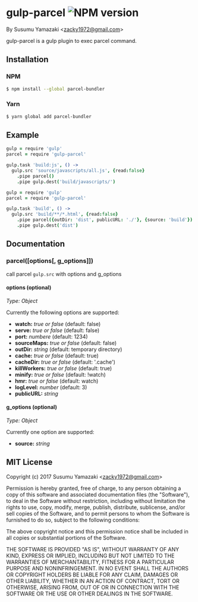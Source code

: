 gulp-parcel ![NPM version](https://img.shields.io/npm/v/gulp-parcel.svg?style=flat)
====================================================================================================================================================

By Susumu Yamazaki &lt;zacky1972@gmail.com&gt; 

gulp-parcel is a gulp plugin to exec parcel command.


Installation
--------------
### NPM
```bash
$ npm install --global parcel-bundler
```
### Yarn
```bash
$ yarn global add parcel-bundler
```

Example
-------
```coffee
gulp = require 'gulp'
parcel = require 'gulp-parcel'

gulp.task 'build:js', () ->
  gulp.src 'source/javascripts/all.js', {read:false}
    .pipe parcel()
    .pipe gulp.dest('build/javascripts/')
```

```coffee
gulp = require 'gulp'
parcel = require 'gulp-parcel'

gulp.task 'build', () ->
  gulp.src 'build/**/*.html', {read:false}
    .pipe parcel({outDir: 'dist', publicURL: './'}, {source: 'build'})
    .pipe gulp.dest('dist')
```

Documentation
-------
### parcel([options[, g_options]])

call parcel `gulp.src` with options and g_options 

#### options (optional)

*Type: Object*

Currently the following options are supported:

* **watch:** *true or false* (default: false)
* **serve:** *true or false* (default: false)
* **port:** *numbere* (default: 1234)
* **sourceMaps:** *true or false* (default: false)
* **outDir:** *string* (default: temporary directory)
* **cache:** *true or false* (default: true)
* **cacheDir:** *true or false* (default: '.cache')
* **killWorkers:** *true or false* (default: true)
* **minify:** *true or false* (default: !watch)
* **hmr:** *true or false* (default: watch)
* **logLevel:** *number* (default: 3)
* **publicURL:** *string*

#### g_options (optional)

*Type: Object*

Currently one option are supported:

* **source:** *string*


MIT License
----------------------------
Copyright (c) 2017 Susumu Yamazaki &lt;zacky1972@gmail.com&gt;

Permission is hereby granted, free of charge, to any person obtaining a copy
of this software and associated documentation files (the &quot;Software&quot;), to deal
in the Software without restriction, including without limitation the rights
to use, copy, modify, merge, publish, distribute, sublicense, and/or sell
copies of the Software, and to permit persons to whom the Software is
furnished to do so, subject to the following conditions:

The above copyright notice and this permission notice shall be included in
all copies or substantial portions of the Software.

THE SOFTWARE IS PROVIDED &quot;AS IS&quot;, WITHOUT WARRANTY OF ANY KIND, EXPRESS OR
IMPLIED, INCLUDING BUT NOT LIMITED TO THE WARRANTIES OF MERCHANTABILITY,
FITNESS FOR A PARTICULAR PURPOSE AND NONINFRINGEMENT. IN NO EVENT SHALL THE
AUTHORS OR COPYRIGHT HOLDERS BE LIABLE FOR ANY CLAIM, DAMAGES OR OTHER
LIABILITY, WHETHER IN AN ACTION OF CONTRACT, TORT OR OTHERWISE, ARISING FROM,
OUT OF OR IN CONNECTION WITH THE SOFTWARE OR THE USE OR OTHER DEALINGS IN
THE SOFTWARE.

